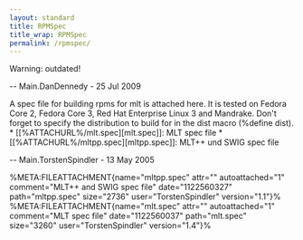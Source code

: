 ```yaml
---
layout: standard
title: RPMSpec
title_wrap: RPMSpec
permalink: /rpmspec/
---
```


Warning: outdated!

-- Main.DanDennedy - 25 Jul 2009

A spec file for building rpms for mlt is attached here. It is tested on
Fedora Core 2, Fedora Core 3, Red Hat Enterprise Linux 3 and Mandrake.
Don't forget to specify the distribution to build for in the dist macro
(%define dist). \* \[\[%ATTACHURL%/mlt.spec\]\[mlt.spec\]\]: MLT spec
file \* \[\[%ATTACHURL%/mltpp.spec\]\[mltpp.spec\]\]: MLT++ und SWIG
spec file

-- Main.TorstenSpindler - 13 May 2005

%META:FILEATTACHMENT{name="mltpp.spec" attr="" autoattached="1"
comment="MLT++ and SWIG spec file" date="1122560327" path="mltpp.spec"
size="2736" user="TorstenSpindler" version="1.1"}%
%META:FILEATTACHMENT{name="mlt.spec" attr="" autoattached="1"
comment="MLT spec file" date="1122560037" path="mlt.spec" size="3260"
user="TorstenSpindler" version="1.4"}%
